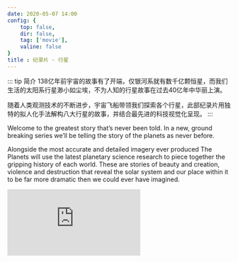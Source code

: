 ```yaml
---
date: 2020-05-07 14:00 
config: {
    top: false,
    dir: false,
    tag: ['movie'],
    valine: false
}
title : 纪录片 - 行星
---
```


::: tip 简介
138亿年前宇宙的故事有了开端，仅银河系就有数千亿颗恒星，而我们生活的太阳系行星渺小如尘埃，不为人知的行星故事在过去40亿年中华丽上演。

随着人类观测技术的不断进步，宇宙飞船带领我们探索各个行星，此部纪录片用独特的拟人化手法解构八大行星的故事，并结合最先进的科技视觉化呈现。
:::

Welcome to the greatest story that’s never been told. In a new, ground breaking series we’ll be telling the story of the planets as never before.

Alongside the most accurate and detailed imagery ever produced The Planets will use the latest planetary science research to piece together the gripping history of each world. These are stories of beauty and creation, violence and destruction that reveal the solar system and our place within it to be far more dramatic then we could ever have imagined.

<iframe frameborder="0" src="https://v.qq.com/txp/iframe/player.html?vid=u0030cv0r8e" allowFullScreen="true" class="tencent-video"></iframe>

